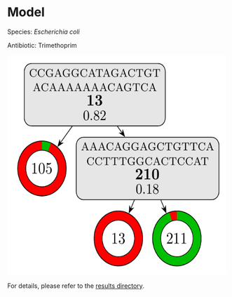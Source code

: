 
# Model

Species: *Escherichia coli*

Antibiotic: Trimethoprim

<img src="./model.png" width=500 height=500 />

For details, please refer to the [results directory](../../../../../results/cart_b/escherichia%20coli/trimethoprim/repeat_9/).

